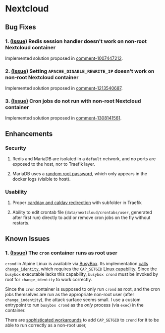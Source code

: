 # Nextcloud


## Bug Fixes

### 1. [(Issue)][redis issue] Redis session handler doesn't work on non-root Nextcloud container

Implemented solution proposed in [comment-1007447212](https://github.com/nextcloud/docker/issues/763#issuecomment-1007447212).

### 2. [(Issue)][apache issue] Setting `APACHE_DISABLE_REWRITE_IP` doesn't work on non-root Nextcloud container

Implemented solution proposed in [comment-1213540687](https://github.com/nextcloud/docker/issues/1494#issuecomment-1213540687).

### 3. [(Issue)][cron issue] Cron jobs do not run with non-root Nextcloud container

Implemented solution proposed in [comment-1308141561](https://github.com/nextcloud/docker/issues/1740#issuecomment-1308141561).


## Enhancements

### Security

1. Redis and MariaDB are isolated in a `default` network,
   and no ports are exposed to the host, nor to Traefik layer.

2. MariaDB uses a [random root password],
   which only appears in the docker logs (visible to host).

### Usability

1. Proper [carddav and caldav redirection](docker-compose.labels.yml)
   with subfolder in Traefik

2. Ability to edit crontab file (`data/nextcloud/crontabs/user`, generated after first run)
   directly to add or remove cron jobs on the fly without restarts.


## Known Issues

### 1. [(Issue)][cron uid issue] The `cron` container runs as root user

`crond` in Alpine Linux is available via [BusyBox].
Its implementation [calls `change_identity`](https://github.com/mirror/busybox/blob/master/miscutils/crond.c#L686),
which requires the `CAP_SETGID` [Linux capability](https://man7.org/linux/man-pages/man7/capabilities.7.html).
Since the `busybox` executable lacks this capability,
`busybox crond` must be invoked by root for `change_identity` to work correctly.

Since the `cron` container is supposed to only run `crond` as root,
and the cron jobs themselves are run as the appropriate non-root user (after `change_indentity`),
the attack surface seems small.
I use a custom entrypoint to run `busybox crond` as the _only_ process (via `exec`) in the container.

There are [sophisticated workarounds](https://medium.com/@geekidea_81313/running-cron-jobs-as-non-root-on-alpine-linux-e5fa94827c34)
to add `CAP_SETGID` to `crond` for it to be able to run correctly as a non-root user, 


[apache issue]:         https://github.com/nextcloud/docker/issues/1494
[BusyBox]:              https://en.wikipedia.org/wiki/BusyBox
[cron issue]:           https://github.com/nextcloud/docker/issues/1740
[cron uid issue]:       https://github.com/gliderlabs/docker-alpine/issues/381
[random root password]: https://mariadb.com/kb/en/mariadb-docker-environment-variables/#mariadb_random_root_password-mysql_random_root_password
[redis issue]:          https://github.com/nextcloud/docker/issues/763